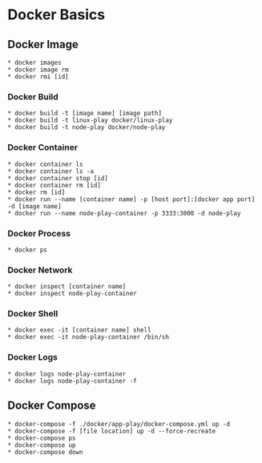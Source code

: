 # Docker Basics

## Docker Image
    * docker images
    * docker image rm
    * docker rmi [id]

### Docker Build
    * docker build -t [image name] [image path]
    * docker build -t linux-play docker/linux-play
    * docker build -t node-play docker/node-play


### Docker Container
    * docker container ls
    * docker container ls -a
    * docker container stop [id]
    * docker container rm [id]
    * docker rm [id]
    * docker run --name [container name] -p [host port]:[docker app port] -d [image name]
    * docker run --name node-play-container -p 3333:3000 -d node-play


### Docker Process
    * docker ps

### Docker Network
    * docker inspect [container name]
    * docker inspect node-play-container

### Docker Shell
    * docker exec -it [container name] shell
    * docker exec -it node-play-container /bin/sh

### Docker Logs
    * docker logs node-play-container
    * docker logs node-play-container -f

## Docker Compose
    * docker-compose -f ./docker/app-play/docker-compose.yml up -d
    * docker-compose -f [file location] up -d --force-recreate
    * docker-compose ps
    * docker-compose up
    * docker-compose down
